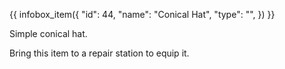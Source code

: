 {{ infobox_item({
	"id": 44,
	"name": "Conical Hat",
	"type": "",
}) }}

Simple conical hat.

Bring this item to a repair station to equip it.